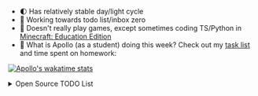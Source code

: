 <!--
Here are some ideas to get you started:

- ⚡ Fun fact: ...
-->

<!-- 😄 Pronouns: he/they/... -->
- 🌓 Has relatively stable day/light cycle <!-- 🐱 Is nocturnal -->
- 🎯 Working towards todo list/inbox zero <!-- 🙁 Has trouble schelduing equally important tasks, throttles, and falls back to doing neither urgent nor important tasks. -->
- 🧩 Doesn't really play games, except sometimes coding TS/Python in [Minecraft: Education Edition](https://education.minecraft.net/)
- 📓 What is Apollo (as a student) doing this week? Check out my [task list](https://students.washington.edu/zhuzhiyu/) and time spent on homework:

[![Apollo's wakatime stats](https://github-readme-stats.vercel.app/api/wakatime?username=Apollonian)](https://github.com/anuraghazra/github-readme-stats)


<details>
  <summary>Open Source TODO List</summary>
  
  - 贡献代码/文档给 Swift 社区
    - [x] [`#if canImport(some.submodule)`](https://github.com/apple/swift/pull/34094), waiting for merge...
    - [ ] Swift educational notes
    - [ ] 刷 LeetCode？
  - 更新咕咕咕的项目
    - [ ] [翻译/校对 CS193p](https://github.com/Apollonyan/CS193p-Developing-Apps-for-iOS-Spring-2020)
    - [ ] 发布 Dynamic Dark Mode 更新
    - [ ] 更新 BilibiliKit 对番剧封面的支持

</details>
